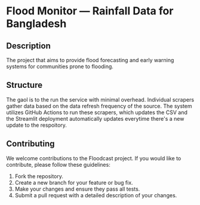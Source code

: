 # Flood Monitor — Rainfall Data for Bangladesh

## Description
The project that aims to provide flood forecasting and early warning systems for communities prone to flooding.

## Structure
The gaol is to the run the service with minimal overhead. Individual scrapers gather data based on the data refresh frequency of the source. The system utilizes GitHub Actions to run these scrapers, which updates the CSV and the Streamlit deployment automatically updates everytime there's a new update to the respoitory.

## Contributing
We welcome contributions to the Floodcast project. If you would like to contribute, please follow these guidelines:
1. Fork the repository.
2. Create a new branch for your feature or bug fix.
3. Make your changes and ensure they pass all tests.
4. Submit a pull request with a detailed description of your changes.
